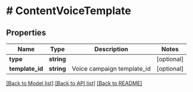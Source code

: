 # # ContentVoiceTemplate

## Properties

Name | Type | Description | Notes
------------ | ------------- | ------------- | -------------
**type** | **string** |  | [optional]
**template_id** | **string** | Voice campaign template_id | [optional]

[[Back to Model list]](../../README.md#models) [[Back to API list]](../../README.md#endpoints) [[Back to README]](../../README.md)
